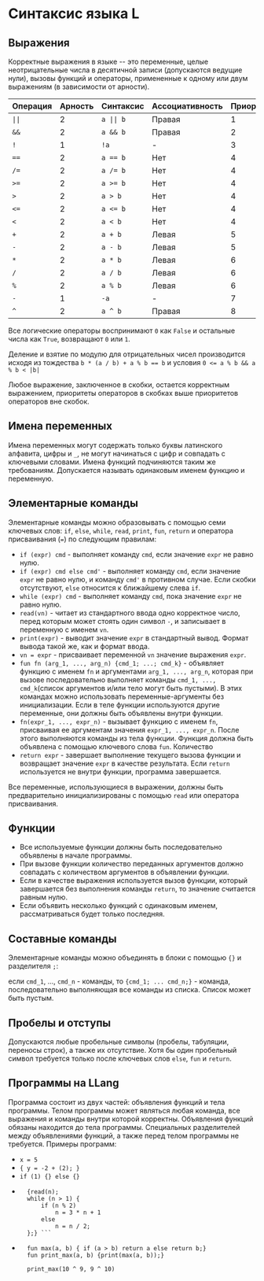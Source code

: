 # Синтаксис языка L

## Выражения

Корректные выражения в языке -- это переменные, целые неотрицательные числа в десятичной записи (допускаются ведущие нули), вызовы функций и операторы, примененные к одному или двум выражениям (в зависимости от арности).

Операция | Арность | Синтаксис | Ассоциативность | Приоритет
---------|---------|-----------|-----------------|----------
 `\|\|`  | 2       | `a \|\| b`| Правая          | 1
 `&&`    | 2       | `a && b`  | Правая          | 2
  `!`    | 1       | `!a`      | -               | 3
 `==`    | 2       | `a == b`  | Нет             | 4
 `/=`    | 2       | `a /= b`  | Нет             | 4
 `>=`    | 2       | `a >= b`  | Нет             | 4
 `>`     | 2       | `a > b`   | Нет             | 4
 `<=`    | 2       | `a <= b`  | Нет             | 4
 `<`     | 2       | `a < b`   | Нет             | 4
 `+`     | 2       | `a + b`   | Левая           | 5
 `-`     | 2       | `a - b`   | Левая           | 5
 `*`     | 2       | `a * b`   | Левая           | 6
 `/`     | 2       | `a / b`   | Левая           | 6
 `%`     | 2       | `a % b`   | Левая           | 6
 `-`     | 1       | `-a`      | -               | 7
 `^`     | 2       | `a ^ b`   | Правая          | 8



Все логические операторы воспринимают `0` как `False` и остальные числа как `True`, возвращают `0` или `1`.

Деление и взятие по модулю для отрицательных чисел производится исходя из тождества `b * (a / b) + a % b == b` и условия `0 <= a % b && a % b < |b|`

Любое выражение, заключенное в скобки, остается корректным выражением, приоритеты операторов в скобках выше приоритетов операторов вне скобок. 
 
## Имена переменных

Имена переменных могут содержать только буквы латинского алфавита, цифры и `_`, не могут начинаться с цифр и совпадать с ключевыми словами.
Имена функций подчиняются таким же требованиям. Допускается называть одинаковым именем функцию и переменную.

## Элементарные команды

Элементарные команды можно образовывать с помощью семи ключевых слов: `if`, `else`, `while`, `read`, `print`, `fun`, `return` и оператора присваивания (`=`) по следующим правилам:

- `if (expr) cmd` - выполняет команду `cmd`, если значение `expr` не равно нулю.
- `if (expr) cmd else cmd'` - выполняет команду `cmd`, если значение `expr` не равно нулю, и команду `cmd'` в противном случае. Если скобки отсутствуют, `else` относится к ближайшему слева `if`.
- `while (expr) cmd` - выполняет команду `cmd`, пока значение `expr` не равно нулю.
- `read(vn)` - читает из стандартного ввода одно корректное число, перед которым может стоять один символ `-`, и записывает в переменную с именем `vn`.
- `print(expr)` - выводит значение `expr` в стандартный вывод. Формат вывода такой же, как и формат ввода.
- `vn = expr` - присваивает переменной `vn` значение выражения `expr`.
- `fun fn (arg_1, ..., arg_n) {cmd_1; ...; cmd_k}` - объявляет функцию с именем `fn` и аргументами `arg_1, ..., arg_n`, которая при вызове последовательно выполняет команды `cmd_1, ..., cmd_k`(список аргументов и/или тело могут быть пустыми). В этих командах можно использовать переменные-аргументы без инициализации. Если в теле функции используются другие переменные, они должны быть объявлены внутри функции.
- `fn(expr_1, ..., expr_n)` - вызывает функцию с именем `fn`, присваивая ее аргументам значения `expr_1, ..., expr_n`. После этого выполняются команды из тела функции. Функция должна быть объявлена с помощью ключевого слова `fun`. Количество 
- `return expr` - завершает выполнение текущего вызова функции и возвращает значение `expr` в качестве результата. Если `return` используется не внутри функции, программа завершается.

Все переменные, использующиеся в выражении, должны быть предварительно инициализированы с помощью `read` или оператора присваивания.

## Функции

* Все используемые функции должны быть последовательно объявлены в начале программы.
* При вызове функции количество переданных аргументов должно совпадать с количеством аргументов в объявлении функции.
* Если в качестве выражения используется вызов функции, который завершается без выполнения команды `return`, то значение считается равным нулю.
* Если объявить несколько функций с одинаковым именем, рассматриваться будет только последняя.

## Составные команды

Элементарные команды можно объединять в блоки с помощью `{}` и разделителя `;`:

если `cmd_1`, ..., `cmd_n` - команды, то `{cmd_1; ... cmd_n;}` - команда, последовательно выполняющая все команды из списка. Список может быть пустым.

## Пробелы и отступы

Допускаются любые пробельные символы (пробелы, табуляции, переносы строк), а также их отсутствие. Хотя бы один пробельный символ требуется только после ключевых слов `else`, `fun` и `return`.

## Программы на LLang
Программа состоит из двух частей: объявления функций и тела программы. Телом программы может являться любая команда, все выражения и команды внутри которой корректны. Объявления функций обязаны находится до тела программы. Специальных разделителей между объявлениями функций, а также перед телом программы не требуется. Примеры программ:

* `x = 5`
* `{ y = -2 + (2); }`
* `if (1) {} else {}`
* ``` 
	{read(n);
	while (n > 1) {
		if (n % 2) 
			n = 3 * n + 1
		else
			n = n / 2;
	};} ```
* ``` 
	fun max(a, b) { if (a > b) return a else return b;}
	fun print_max(a, b) {print(max(a, b));}
	
	print_max(10 ^ 9, 9 ^ 10)
	```
